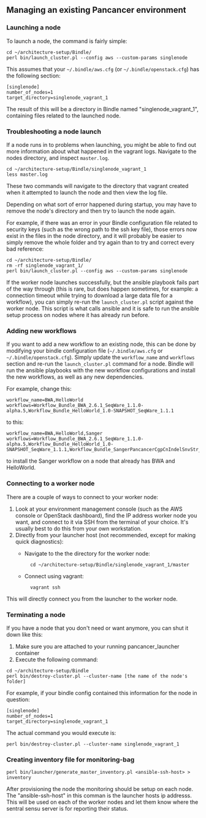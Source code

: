 ## Managing an existing Pancancer environment

### Launching a node
To launch a node, the command is fairly simple:

    cd ~/architecture-setup/Bindle/
    perl bin/launch_cluster.pl --config aws --custom-params singlenode

This assumes that your `~/.bindle/aws.cfg` (or `~/.bindle/openstack.cfg`) has the following section:

    [singlenode]
    number_of_nodes=1
    target_directory=singlenode_vagrant_1

The result of this will be a directory in Bindle named "singlenode_vagrant_1", containing files related to the launched node.

### Troubleshooting a node launch
If a node runs in to problems when launching, you might be able to find out more information about what happened in the vagrant logs. Navigate to the nodes directory, and inspect `master.log`.

    cd ~/architecture-setup/Bindle/singlenode_vagrant_1
    less master.log
    
These two commands will navigate to the directory that vagrant created when it attempted to launch the node and then view the log file.

Depending on what sort of error happened during startup, you may have to remove the node's directory and then try to launch the node again.

For example, if there was an error in your Bindle configuration file related to security keys (such as the wrong path to the ssh key file), those errors now exist in the files in the node directory, and it will probably be easier to simply remove the whole folder and try again than to try and correct every bad reference:

    cd ~/architecture-setup/Bindle/
    rm -rf singlenode_vagrant_1/
    perl bin/launch_cluster.pl --config aws --custom-params singlenode

If the worker node launches successfully, but the ansible playbook fails part of the way through (this is rare, but does happen sometimes, for example: a connection timeout while trying to download a large data file for a workflow), you can simply re-run the `launch_cluster.pl` script against the worker node. This script is what calls ansible and it is safe to run the ansible setup process on nodes where it has already run before.

### Adding new workflows
If you want to add a new workflow to an existing node, this can be done by modifying your bindle configuration file (`~/.bindle/aws.cfg` or `~/.bindle/openstack.cfg`). Simply update the `workflow_name` and `workflows` section and re-run the `launch_cluster.pl` command for a node. Bindle will run the ansible playbooks with the new workflow configurations and install the new workflows, as well as any new dependencies.

For example, change this:

    workflow_name=BWA,HelloWorld
    workflows=Workflow_Bundle_BWA_2.6.1_SeqWare_1.1.0-alpha.5,Workflow_Bundle_HelloWorld_1.0-SNAPSHOT_SeqWare_1.1.1

to this:

    workflow_name=BWA,HelloWorld,Sanger
    workflows=Workflow_Bundle_BWA_2.6.1_SeqWare_1.1.0-alpha.5,Workflow_Bundle_HelloWorld_1.0-SNAPSHOT_SeqWare_1.1.1,Workflow_Bundle_SangerPancancerCgpCnIndelSnvStr_1.0.6_SeqWare_1.1.0

to install the Sanger workflow on a node that already has BWA and HelloWorld.

### Connecting to a worker node
There are a couple of ways to connect to your worker node:

1. Look at your environment management console (such as the AWS console or OpenStack dashboard), find the IP address worker node you want, and connect to it via SSH from the terminal of your choice. It's usually best to do this from your own workstation.
2. Directly from your launcher host (not recommended, except for making quick diagnostics):
    - Navigate to the the directory for the worker node:

            cd ~/architecture-setup/Bindle/singlenode_vagrant_1/master
        
    - Connect using vagrant:
    
            vagrant ssh

This will directly connect you from the launcher to the worker node.


### Terminating a node
If you have a node that you don't need or want anymore, you can shut it down like this:

1. Make sure you are attached to your running pancancer_launcher container 
2. Execute the following command:

```  
cd ~/architecture-setup/Bindle
perl bin/destroy-cluster.pl --cluster-name [the name of the node's folder]
```
For example, if your bindle config contained this information for the node in question:

    [singlenode]
    number_of_nodes=1
    target_directory=singlenode_vagrant_1
  
The actual command you would execute is:

    perl bin/destroy-cluster.pl --cluster-name singlenode_vagrant_1

### Creating inventory file for monitoring-bag

    perl bin/launcher/generate_master_inventory.pl <ansible-ssh-host> > inventory
    
After provisioning the node the monitoring should be setup on each node. The "ansible-ssh-host" in this comman is the launcher hosts ip addresss. This will be used on each of the worker nodes and let them know where the sentral sensu server is for reporting their status.  

<!-- 
Some ideas:

  - basic stuff such as how to kill a worker node
  - deploying INI files to existing workers that have already finished their initial workflow
  - trouble-shooting workflow errors (maybe in workflow-specific pages)
  - terminating workers that are having problems
  - monitoring?
-->
